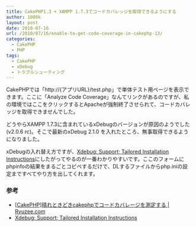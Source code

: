 ```yaml
---
title: CakePHP1.3 + XAMPP 1.7.3でコードカバレッジを取得できるようにする
author: 1000k
layout: post
date: 2010-07-16
url: /2010/07/16/enable-to-get-code-coverage-in-cakephp-13/
categories:
  - CakePHP
  - PHP
tags:
  - CakePHP
  - xDebug
  - トラブルシューティング
---
```

CakePHPでは「http://{アプリURL}/test.php」で単体テスト用ページを表示できます。ここに「Analyze Code Coverage」なんてリンクがあるのですが、私の環境ではここをクリックするとApacheが強制終了させられて、コードカバレッジを取得できませんでした。

どうやらXAMPP 1.7.3に含まれているxDebugのバージョンが原因のようでした(v2.0.6 rc)。そこで最新のxDebug 2.1.0 を入れたところ、無事取得できるようになりました。

xDebugの入れ替え方ですが、<a href="http://www.xdebug.org/find-binary.php" onclick="_gaq.push(['_trackEvent', 'outbound-article', 'http://www.xdebug.org/find-binary.php', 'Xdebug: Support; Tailored Installation Instructions']);" title="Xdebug: Support; Tailored Installation Instructions">Xdebug: Support; Tailored Installation Instructions</a>にしたがってやるのが一番わかりやすいです。ここのフォームにphpinfoの結果をまるごとコピペするだけで、DLするファイルからphp.iniの設定まですべてやり方を出してくれます。

### 参考

  * <a href="http://www.ryuzee.com/contents/blog/2430" onclick="_gaq.push(['_trackEvent', 'outbound-article', 'http://www.ryuzee.com/contents/blog/2430', '[CakePHP]晴れときどきcakephpでコードカバレージを測定する | Ryuzee.com']);" title="[CakePHP]晴れときどきcakephpでコードカバレージを測定する | Ryuzee.com">[CakePHP]晴れときどきcakephpでコードカバレージを測定する | Ryuzee.com</a>
  * <a href="http://www.xdebug.org/find-binary.php" onclick="_gaq.push(['_trackEvent', 'outbound-article', 'http://www.xdebug.org/find-binary.php', 'Xdebug: Support; Tailored Installation Instructions']);" title="Xdebug: Support; Tailored Installation Instructions">Xdebug: Support; Tailored Installation Instructions</a>